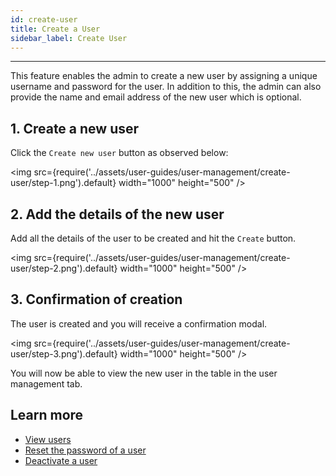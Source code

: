 ```yaml
---
id: create-user
title: Create a User
sidebar_label: Create User
---
```


---

This feature enables the admin to create a new user by assigning a unique username and password for the user. In addition to this, the admin can also provide the name and email address of the new user which is optional.

## 1. Create a new user

Click the `Create new user` button as observed below:

<img src={require('../assets/user-guides/user-management/create-user/step-1.png').default} width="1000" height="500" />

## 2. Add the details of the new user

Add all the details of the user to be created and hit the `Create` button.

<img src={require('../assets/user-guides/user-management/create-user/step-2.png').default} width="1000" height="500" />

## 3. Confirmation of creation

The user is created and you will receive a confirmation modal.

<img src={require('../assets/user-guides/user-management/create-user/step-3.png').default} width="1000" height="500" />

You will now be able to view the new user in the table in the user management tab.

## Learn more

- [View users](view-user)
- [Reset the password of a user](reset-password)
- [Deactivate a user](deactivate-user)
